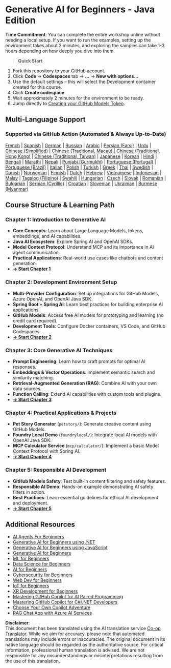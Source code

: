 <!--
CO_OP_TRANSLATOR_METADATA:
{
  "original_hash": "a49b35508745c032a0033d914df7901b",
  "translation_date": "2025-07-25T08:38:06+00:00",
  "source_file": "README.md",
  "language_code": "en"
}
-->
# Generative AI for Beginners - Java Edition

**Time Commitment**: You can complete the entire workshop online without needing a local setup. If you want to run the examples, setting up the environment takes about 2 minutes, and exploring the samples can take 1-3 hours depending on how deeply you dive into them.

> **Quick Start**

1. Fork this repository to your GitHub account.
2. Click **Code** → **Codespaces** tab → **...** → **New with options...**
3. Use the default settings – this will select the Development container created for this course.
4. Click **Create codespace**.
5. Wait approximately 2 minutes for the environment to be ready.
6. Jump directly to [Creating your GitHub Models Token](./02-SetupDevEnvironment/README.md#step-2-create-a-github-personal-access-token).

## Multi-Language Support

### Supported via GitHub Action (Automated & Always Up-to-Date)

[French](../fr/README.md) | [Spanish](../es/README.md) | [German](../de/README.md) | [Russian](../ru/README.md) | [Arabic](../ar/README.md) | [Persian (Farsi)](../fa/README.md) | [Urdu](../ur/README.md) | [Chinese (Simplified)](../zh/README.md) | [Chinese (Traditional, Macau)](../mo/README.md) | [Chinese (Traditional, Hong Kong)](../hk/README.md) | [Chinese (Traditional, Taiwan)](../tw/README.md) | [Japanese](../ja/README.md) | [Korean](../ko/README.md) | [Hindi](../hi/README.md) | [Bengali](../bn/README.md) | [Marathi](../mr/README.md) | [Nepali](../ne/README.md) | [Punjabi (Gurmukhi)](../pa/README.md) | [Portuguese (Portugal)](../pt/README.md) | [Portuguese (Brazil)](../br/README.md) | [Italian](../it/README.md) | [Polish](../pl/README.md) | [Turkish](../tr/README.md) | [Greek](../el/README.md) | [Thai](../th/README.md) | [Swedish](../sv/README.md) | [Danish](../da/README.md) | [Norwegian](../no/README.md) | [Finnish](../fi/README.md) | [Dutch](../nl/README.md) | [Hebrew](../he/README.md) | [Vietnamese](../vi/README.md) | [Indonesian](../id/README.md) | [Malay](../ms/README.md) | [Tagalog (Filipino)](../tl/README.md) | [Swahili](../sw/README.md) | [Hungarian](../hu/README.md) | [Czech](../cs/README.md) | [Slovak](../sk/README.md) | [Romanian](../ro/README.md) | [Bulgarian](../bg/README.md) | [Serbian (Cyrillic)](../sr/README.md) | [Croatian](../hr/README.md) | [Slovenian](../sl/README.md) | [Ukrainian](../uk/README.md) | [Burmese (Myanmar)](../my/README.md)

## Course Structure & Learning Path

### **Chapter 1: Introduction to Generative AI**
- **Core Concepts**: Learn about Large Language Models, tokens, embeddings, and AI capabilities.
- **Java AI Ecosystem**: Explore Spring AI and OpenAI SDKs.
- **Model Context Protocol**: Understand MCP and its importance in AI agent communication.
- **Practical Applications**: Real-world use cases like chatbots and content generation.
- **[→ Start Chapter 1](./01-IntroToGenAI/README.md)**

### **Chapter 2: Development Environment Setup**
- **Multi-Provider Configuration**: Set up integrations for GitHub Models, Azure OpenAI, and OpenAI Java SDK.
- **Spring Boot + Spring AI**: Learn best practices for building enterprise AI applications.
- **GitHub Models**: Access free AI models for prototyping and learning (no credit card required).
- **Development Tools**: Configure Docker containers, VS Code, and GitHub Codespaces.
- **[→ Start Chapter 2](./02-SetupDevEnvironment/README.md)**

### **Chapter 3: Core Generative AI Techniques**
- **Prompt Engineering**: Learn how to craft prompts for optimal AI responses.
- **Embeddings & Vector Operations**: Implement semantic search and similarity matching.
- **Retrieval-Augmented Generation (RAG)**: Combine AI with your own data sources.
- **Function Calling**: Extend AI capabilities with custom tools and plugins.
- **[→ Start Chapter 3](./03-CoreGenerativeAITechniques/README.md)**

### **Chapter 4: Practical Applications & Projects**
- **Pet Story Generator** (`petstory/`): Generate creative content using GitHub Models.
- **Foundry Local Demo** (`foundrylocal/`): Integrate local AI models with OpenAI Java SDK.
- **MCP Calculator Service** (`mcp/calculator/`): Implement a basic Model Context Protocol with Spring AI.
- **[→ Start Chapter 4](./04-PracticalSamples/README.md)**

### **Chapter 5: Responsible AI Development**
- **GitHub Models Safety**: Test built-in content filtering and safety features.
- **Responsible AI Demo**: Hands-on example demonstrating AI safety filters in action.
- **Best Practices**: Learn essential guidelines for ethical AI development and deployment.
- **[→ Start Chapter 5](./05-ResponsibleGenAI/README.md)**

## Additional Resources 

- [AI Agents For Beginners](https://github.com/microsoft/ai-agents-for-beginners)
- [Generative AI for Beginners using .NET](https://github.com/microsoft/Generative-AI-for-beginners-dotnet)
- [Generative AI for Beginners using JavaScript](https://github.com/microsoft/generative-ai-with-javascript)
- [Generative AI for Beginners](https://github.com/microsoft/generative-ai-for-beginners)
- [ML for Beginners](https://aka.ms/ml-beginners)
- [Data Science for Beginners](https://aka.ms/datascience-beginners)
- [AI for Beginners](https://aka.ms/ai-beginners)
- [Cybersecurity for Beginners](https://github.com/microsoft/Security-101)
- [Web Dev for Beginners](https://aka.ms/webdev-beginners)
- [IoT for Beginners](https://aka.ms/iot-beginners)
- [XR Development for Beginners](https://github.com/microsoft/xr-development-for-beginners)
- [Mastering GitHub Copilot for AI Paired Programming](https://aka.ms/GitHubCopilotAI)
- [Mastering GitHub Copilot for C#/.NET Developers](https://github.com/microsoft/mastering-github-copilot-for-dotnet-csharp-developers)
- [Choose Your Own Copilot Adventure](https://github.com/microsoft/CopilotAdventures)
- [RAG Chat App with Azure AI Services](https://github.com/Azure-Samples/azure-search-openai-demo-java)

**Disclaimer**:  
This document has been translated using the AI translation service [Co-op Translator](https://github.com/Azure/co-op-translator). While we aim for accuracy, please note that automated translations may include errors or inaccuracies. The original document in its native language should be regarded as the authoritative source. For critical information, professional human translation is advised. We are not responsible for any misunderstandings or misinterpretations resulting from the use of this translation.